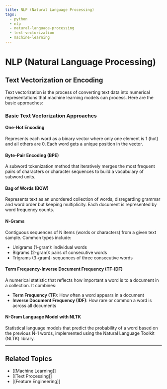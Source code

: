 ```yaml
---
title: NLP (Natural Language Processing)
tags:
  - python
  - nlp
  - natural-language-processing
  - text-vectorization
  - machine-learning
---
```

# NLP (Natural Language Processing)

## Text Vectorization or Encoding
Text vectorization is the process of converting text data into numerical representations that machine learning models can process. Here are the basic approaches:
### Basic Text Vectorization Approaches
#### One-Hot Encoding
Represents each word as a binary vector where only one element is 1 (hot) and all others are 0. Each word gets a unique position in the vector.
#### Byte-Pair Encoding (BPE)
A subword tokenization method that iteratively merges the most frequent pairs of characters or character sequences to build a vocabulary of subword units.
#### Bag of Words (BOW)
Represents text as an unordered collection of words, disregarding grammar and word order but keeping multiplicity. Each document is represented by word frequency counts.
#### N-Grams
Contiguous sequences of N items (words or characters) from a given text sample. Common types include:
- Unigrams (1-gram): individual words
- Bigrams (2-gram): pairs of consecutive words
- Trigrams (3-gram): sequences of three consecutive words
#### Term Frequency-Inverse Document Frequency (TF-IDF)
A numerical statistic that reflects how important a word is to a document in a collection. It combines:
- **Term Frequency (TF)**: How often a word appears in a document
- **Inverse Document Frequency (IDF)**: How rare or common a word is across all documents
#### N-Gram Language Model with NLTK
Statistical language models that predict the probability of a word based on the previous N-1 words, implemented using the Natural Language Toolkit (NLTK) library.

---

## Related Topics
- [[Machine Learning]]
- [[Text Processing]]
- [[Feature Engineering]]
